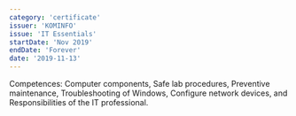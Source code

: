 ```yaml
---
category: 'certificate'
issuer: 'KOMINFO'
issue: 'IT Essentials'
startDate: 'Nov 2019'
endDate: 'Forever'
date: '2019-11-13'
---
```


Competences: Computer components, Safe lab procedures, Preventive maintenance, Troubleshooting of Windows, Configure network devices, and Responsibilities of the IT professional.
